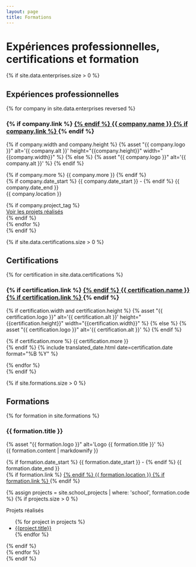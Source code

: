 ```yaml
---
layout: page
title: Formations
---
```


# Expériences professionnelles, certifications et formation

{% if site.data.enterprises.size > 0 %}
<section class="list">
    <h2>Expériences professionnelles</h2>
    {% for company in site.data.enterprises reversed %}
            <div class="item">
                <h3 class="title">
                    {% if company.link %}
                        <a class="url" href="{{ company.link }}">  
                    {% endif %}
                    {{ company.name }}
                    {% if company.link %}
                        </a>
                    {% endif %}
                </h3>
                <aside>
                {% if company.width and company.height %}
                    {% asset "{{ company.logo }}" alt='{{ company.alt }}' height="{{company.height}}" width="{{company.width}}" %}
                {% else %}
                    {% asset "{{ company.logo }}" alt='{{ company.alt }}' %}
                {% endif %}
                </aside>
                <p>
                    {% if company.more %} {{ company.more }} {% endif %} 
                    <br/>
                    {% if company.date_start %} {{ company.date_start }} - {% endif %}
                    {{ company.date_end }}
                    <br/>
                    {{ company.location }}
                </p>
                {% if company.project_tag %}
                    <div class="post-tags">
                        <a class="item" href="{{ site.url }}/tags/#{{ company.project_tag | slugify }}">Voir les projets réalisés</a>
                    </div>
                {% endif %}
            </div>
    {% endfor %}
</section>
{% endif %}

{% if site.data.certifications.size > 0 %}
<section class="list">
    <h2>Certifications</h2>
    {% for certification in site.data.certifications %}
            <div class="item">
                <h3 class="title">
                    {% if certification.link %}
                        <a class="url" href="{{ certification.link }}">  
                    {% endif %}
                    {{ certification.name }}
                    {% if certification.link %}
                        </a>
                    {% endif %}
                </h3>
                <aside>
                {% if certification.width and certification.height %}
                    {% asset "{{ certification.logo }}" alt='{{ certification.alt }}' height="{{certification.height}}" width="{{certification.width}}" %}
                {% else %}
                    {% asset "{{ certification.logo }}" alt='{{ certification.alt }}' %}
                {% endif %}
                </aside>
                <p>
                    {% if certification.more %} {{ certification.more }} <br/>{% endif %}
                    {% include translated_date.html date=certification.date format="%B %Y" %}
                </p>
            </div>
    {% endfor %}
</section>
{% endif %}

{% if site.formations.size > 0 %}
<section class="list">
    <h2>Formations</h2>
    {% for formation in site.formations %}
            <div class="item">
                <h3 class="title">{{ formation.title }}</h3>
                <aside>
                <!-- {% asset "{{ formation.logo }}" alt='Logo {{ formation.title }}' height="60" width="60" %} -->
                {% asset "{{ formation.logo }}" alt='Logo {{ formation.title }}' %}
                </aside>
                {{ formation.content | markdownify }}
                <p>
                    {% if formation.date_start %} {{ formation.date_start }} - {% endif %}
                    {{ formation.date_end }}
                    <br>
                    {% if formation.link %}
                        <a class="url" href="{{ formation.link }}">  
                    {% endif %}
                    {{ formation.location }}
                    {% if formation.link %}
                        </a>
                    {% endif %}
                </p>
                {% assign projects = site.school_projects | where: 'school', formation.code %}
                {% if projects.size > 0 %}
                <p>Projets réalisés</p>
                <ul class="post-tags">
                    {% for project in projects %}
                        <li><a href="{{site.url}}{{project.url}}">{{project.title}}</a></li>
                    {% endfor %}
                </ul>
                {% endif %}
            </div>
    {% endfor %}
</section>
{% endif %}
